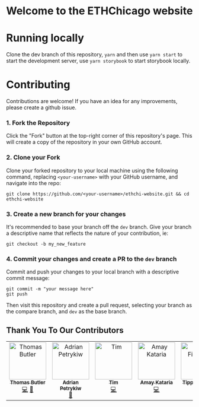 # Welcome to the ETHChicago website

# Running locally

Clone the dev branch of this repository, `yarn` and then use `yarn start` to start the development server,
use `yarn storybook` to start storybook locally.

# Contributing

Contributions are welcome! If you have an idea for any improvements, please create a github issue. 

### 1. Fork the Repository

Click the "Fork" button at the top-right corner of this repository's page. This will create a copy of the repository in your own GitHub account.

### 2. Clone your Fork

Clone your forked repository to your local machine using the following command, replacing `<your-username>` with your GitHub username, and navigate into the repo:
```console
git clone https://github.com/<your-username>/ethchi-website.git && cd ethchi-website
```

### 3. Create a new branch for your changes 

It's recommended to base your branch off the `dev` branch. Give your branch a descriptive name that reflects the nature of your contribution, ie:
```console
git checkout -b my_new_feature
```


### 4. Commit your changes and create a PR to the `dev` branch 

Commit and push your changes to your local branch with a descriptive commit message:
```console 
git commit -m "your message here"
git push 
```

Then visit this repository and create a pull request, selecting your branch as the compare branch, and `dev` as the base branch. 

## Thank You To Our Contributors

<!-- ALL-CONTRIBUTORS-LIST:START - Do not remove or modify this section -->
<!-- prettier-ignore-start -->
<!-- markdownlint-disable -->
<table>
  <tbody>
    <tr>
      <td align="center" valign="top" width="14.28%"><a href="https://github.com/trbutler4"><img src="https://avatars.githubusercontent.com/u/58192340?v=4?s=100" width="100px;" alt="Thomas Butler"/><br /><sub><b>Thomas Butler</b></sub></a><br /><a href="#code-trbutler4" title="Code">💻</a> <a href="#maintenance-trbutler4" title="Maintenance">🚧</a></td>
      <td align="center" valign="top" width="14.28%"><a href="http://petrykiw.com"><img src="https://avatars.githubusercontent.com/u/49378232?v=4?s=100" width="100px;" alt="Adrian Petrykiw"/><br /><sub><b>Adrian Petrykiw</b></sub></a><br /><a href="#design-adrian-petrykiw" title="Design">🎨</a></td>
      <td align="center" valign="top" width="14.28%"><a href="https://github.com/OokamiKitsune"><img src="https://avatars.githubusercontent.com/u/47796701?v=4?s=100" width="100px;" alt="Tim"/><br /><sub><b>Tim</b></sub></a><br /><a href="#code-OokamiKitsune" title="Code">💻</a></td>
      <td align="center" valign="top" width="14.28%"><a href="http://www.amaykataria.com"><img src="https://avatars.githubusercontent.com/u/4178424?v=4?s=100" width="100px;" alt="Amay Kataria"/><br /><sub><b>Amay Kataria</b></sub></a><br /><a href="#code-eulphean" title="Code">💻</a></td>
      <td align="center" valign="top" width="14.28%"><a href="https://www.notion.so/How-to-WIN-Every-Hackathon-5d0ea96a4cfd4ddcb931b2c24b9aeeb6"><img src="https://avatars.githubusercontent.com/u/62179036?v=4?s=100" width="100px;" alt="Tippi Fifestarr"/><br /><sub><b>Tippi Fifestarr</b></sub></a><br /><a href="#code-tippi-fifestarr" title="Code">💻</a></td>
      <td align="center" valign="top" width="14.28%"><a href="http://diegoaaguilar.com"><img src="https://avatars.githubusercontent.com/u/67769941?v=4?s=100" width="100px;" alt="Diego Aguilar"/><br /><sub><b>Diego Aguilar</b></sub></a><br /><a href="#code-cyuxhtby" title="Code">💻</a></td>
    </tr>
  </tbody>
</table>

<!-- markdownlint-restore -->
<!-- prettier-ignore-end -->

<!-- ALL-CONTRIBUTORS-LIST:END -->







